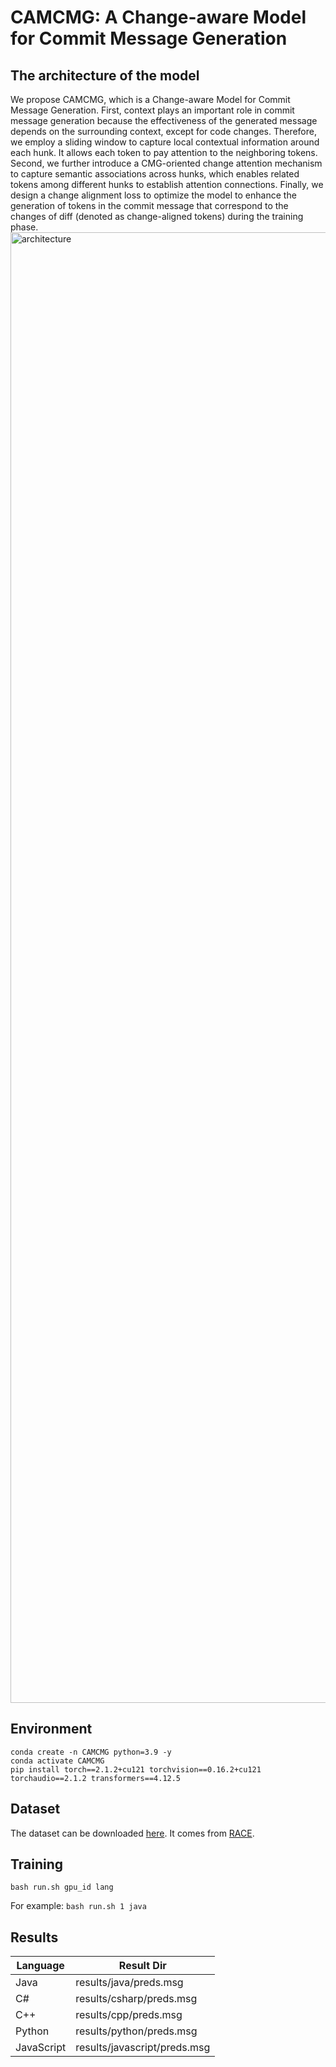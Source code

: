 # CAMCMG: A Change-aware Model for Commit Message Generation

## The architecture of the model
We propose CAMCMG, which is a Change-aware Model for Commit Message Generation. First, context plays an important role in commit message generation because the effectiveness of the generated message depends on the surrounding context, except for code changes. Therefore, we employ a sliding window to capture local contextual information around each hunk. It allows each token to pay attention to the neighboring tokens. Second, we further introduce a CMG-oriented change attention mechanism to capture semantic associations across hunks, which enables related tokens among different hunks to establish attention connections. Finally, we design a change alignment loss to optimize the model to enhance the generation of tokens in the commit message that correspond to the changes of diff (denoted as change-aligned tokens) during the training phase.
<img width="8567" height="2353" alt="architecture" src="https://github.com/user-attachments/assets/6362a3d1-cbcb-48c6-b7e9-6d40959fc306" />

## Environment
```
conda create -n CAMCMG python=3.9 -y
conda activate CAMCMG
pip install torch==2.1.2+cu121 torchvision==0.16.2+cu121 torchaudio==2.1.2 transformers==4.12.5
```

## Dataset
The dataset can be downloaded <a href="https://zenodo.org/records/7196966#.Y0juJHZBxmM">here</a>. It comes from <a href="https://github.com/DeepSoftwareAnalytics/RACE/">RACE</a>.

## Training
```
bash run.sh gpu_id lang
```
For example: `bash run.sh 1 java`

## Results
| Language   | Result Dir                   |
|-------------|------------------------------|
| Java        | results/java/preds.msg       |
| C#          | results/csharp/preds.msg   |
| C++         | results/cpp/preds.msg      |
| Python      | results/python/preds.msg   |
| JavaScript  | results/javascript/preds.msg|
